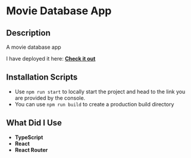 # Movie Database App

## Description
A movie database app 

I have deployed it here: **[Check it out](https://msc-movie.netlify.app/)**

## Installation Scripts

- Use `npm run start` to locally start the project and head to the link you are provided by the console.
- You can use `npm run build` to create a production build directory


## What Did I Use

- **TypeScript**
- **React**
- **React Router**

